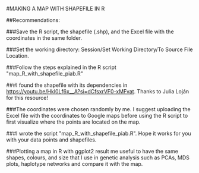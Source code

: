 #MAKING A MAP WITH SHAPEFILE IN R


##Recommendations: 

###Save the R script, the shapefile (.shp), and the Excel file with the coordinates in the same folder. 

###Set the working directory: Session/Set Working Directory/To Source File Location.

###Follow the steps explained in the R script "map_R_with_shapefile_piab.R"

###I found the shapefile with its dependencies in https://youtu.be/Hkl0Lf6x__A?si=dCfsxrVF0-xMFvat. Thanks to Julia Loján for this resource!

###The coordinates were chosen randomly by me. I suggest uploading the Excel file with the coordinates to Google maps before using the R script to first visualize where the points are located on the map.

###I wrote the script "map_R_with_shapefile_piab.R". Hope it works for you with your data points and shapefiles. 

###Plotting a map in R with ggplot2 result me useful to have the same shapes, colours, and size that I use in genetic analysis such as PCAs, MDS plots, haplotype networks and compare it with the map. 
